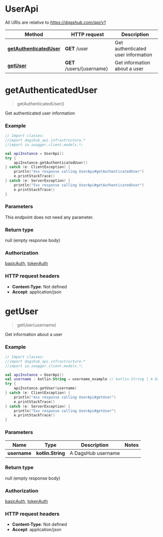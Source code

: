 # UserApi

All URIs are relative to *https://dagshub.com/api/v1*

Method | HTTP request | Description
------------- | ------------- | -------------
[**getAuthenticatedUser**](UserApi.md#getAuthenticatedUser) | **GET** /user | Get authenticated user information
[**getUser**](UserApi.md#getUser) | **GET** /users/{username} | Get information about a user

<a name="getAuthenticatedUser"></a>
# **getAuthenticatedUser**
> getAuthenticatedUser()

Get authenticated user information

### Example
```kotlin
// Import classes:
//import dagshub_api.infrastructure.*
//import io.swagger.client.models.*;

val apiInstance = UserApi()
try {
    apiInstance.getAuthenticatedUser()
} catch (e: ClientException) {
    println("4xx response calling UserApi#getAuthenticatedUser")
    e.printStackTrace()
} catch (e: ServerException) {
    println("5xx response calling UserApi#getAuthenticatedUser")
    e.printStackTrace()
}
```

### Parameters
This endpoint does not need any parameter.

### Return type

null (empty response body)

### Authorization

[basicAuth](../README.md#basicAuth), [tokenAuth](../README.md#tokenAuth)

### HTTP request headers

 - **Content-Type**: Not defined
 - **Accept**: application/json

<a name="getUser"></a>
# **getUser**
> getUser(username)

Get information about a user

### Example
```kotlin
// Import classes:
//import dagshub_api.infrastructure.*
//import io.swagger.client.models.*;

val apiInstance = UserApi()
val username : kotlin.String = username_example // kotlin.String | A DagsHub username
try {
    apiInstance.getUser(username)
} catch (e: ClientException) {
    println("4xx response calling UserApi#getUser")
    e.printStackTrace()
} catch (e: ServerException) {
    println("5xx response calling UserApi#getUser")
    e.printStackTrace()
}
```

### Parameters

Name | Type | Description  | Notes
------------- | ------------- | ------------- | -------------
 **username** | **kotlin.String**| A DagsHub username |

### Return type

null (empty response body)

### Authorization

[basicAuth](../README.md#basicAuth), [tokenAuth](../README.md#tokenAuth)

### HTTP request headers

 - **Content-Type**: Not defined
 - **Accept**: application/json


